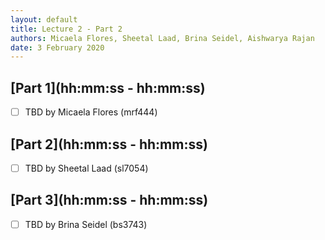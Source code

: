 ```yaml
---
layout: default
title: Lecture 2 - Part 2
authors: Micaela Flores, Sheetal Laad, Brina Seidel, Aishwarya Rajan
date: 3 February 2020
---
```



## [Part 1](hh:mm:ss - hh:mm:ss)

- [ ] TBD by Micaela Flores (mrf444)

## [Part 2](hh:mm:ss - hh:mm:ss)

- [ ] TBD by Sheetal Laad  (sl7054)

## [Part 3](hh:mm:ss - hh:mm:ss)
- [ ] TBD by Brina Seidel (bs3743)

